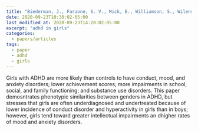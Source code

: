 ```yaml
---
title: "Biederman, J., Faraone, S. V., Mick, E., Williamson, S., Wilens, T.E., Spencer, T.J., et al (1999). Clinical correlates of ADHD in females: Findings from a large group of girls ascertained from pediatric and psychiatric referral sources. Journal of the American Academy of Child & Adolescent Psychiatry, 38, 966-975."
date: 2020-09-23T10:30:02-05:00
last_modified_at: 2020-09-23T14:20:02-05:00
excerpt: "adhd in girls"
categories:
  - papers/articles
tags:
  - paper
  - adhd
  - girls
---
```


Girls with ADHD are more likely than controls to have conduct, mood, and anxiety disorders; lower achievement scores; more impairments in school, social, and family functioning; and substance use disorders. 
This paper demosntrates phenotypic similarities between genders in ADHD, but stresses that girls are often underdiagnosed and undertreated because of lower incidence of conduct disorder and hyperactivity in girls than in boys; however, girls tend toward greater intellectual impairments an dhigher rates of mood and anxiety disorders. 
